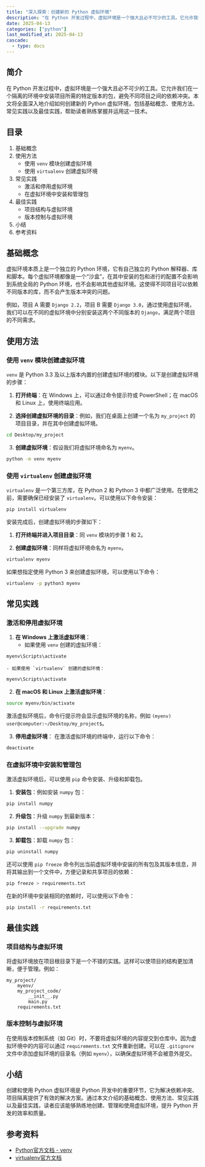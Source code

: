 ```yaml
---
title: "深入探索：创建新的 Python 虚拟环境"
description: "在 Python 开发过程中，虚拟环境是一个强大且必不可少的工具。它允许我们在一个隔离的环境中安装项目所需的特定版本的包，避免不同项目之间的依赖冲突。本文将全面深入地介绍如何创建新的 Python 虚拟环境，包括基础概念、使用方法、常见实践以及最佳实践，帮助读者熟练掌握并运用这一技术。"
date: 2025-04-13
categories: ["python"]
last_modified_at: 2025-04-13
cascade:
  - type: docs
---
```



## 简介
在 Python 开发过程中，虚拟环境是一个强大且必不可少的工具。它允许我们在一个隔离的环境中安装项目所需的特定版本的包，避免不同项目之间的依赖冲突。本文将全面深入地介绍如何创建新的 Python 虚拟环境，包括基础概念、使用方法、常见实践以及最佳实践，帮助读者熟练掌握并运用这一技术。

<!-- more -->
## 目录
1. 基础概念
2. 使用方法
    - 使用 `venv` 模块创建虚拟环境
    - 使用 `virtualenv` 创建虚拟环境
3. 常见实践
    - 激活和停用虚拟环境
    - 在虚拟环境中安装和管理包
4. 最佳实践
    - 项目结构与虚拟环境
    - 版本控制与虚拟环境
5. 小结
6. 参考资料

## 基础概念
虚拟环境本质上是一个独立的 Python 环境，它有自己独立的 Python 解释器、库和脚本。每个虚拟环境都像是一个“沙盒”，在其中安装的包和进行的配置不会影响到系统全局的 Python 环境，也不会影响其他虚拟环境。这使得不同项目可以依赖不同版本的库，而不会产生版本冲突的问题。

例如，项目 A 需要 `Django 2.2`，项目 B 需要 `Django 3.0`，通过使用虚拟环境，我们可以在不同的虚拟环境中分别安装这两个不同版本的 `Django`，满足两个项目的不同需求。

## 使用方法

### 使用 `venv` 模块创建虚拟环境
`venv` 是 Python 3.3 及以上版本内置的创建虚拟环境的模块。以下是创建虚拟环境的步骤：

1. **打开终端**：在 Windows 上，可以通过命令提示符或 PowerShell；在 macOS 和 Linux 上，使用终端应用。

2. **选择创建虚拟环境的目录**：例如，我们在桌面上创建一个名为 `my_project` 的项目目录，并在其中创建虚拟环境。

```bash
cd Desktop/my_project
```

3. **创建虚拟环境**：假设我们将虚拟环境命名为 `myenv`。

```bash
python -m venv myenv
```

### 使用 `virtualenv` 创建虚拟环境
`virtualenv` 是一个第三方库，在 Python 2 和 Python 3 中都广泛使用。在使用之前，需要确保已经安装了 `virtualenv`。可以使用以下命令安装：

```bash
pip install virtualenv
```

安装完成后，创建虚拟环境的步骤如下：

1. **打开终端并进入项目目录**：同 `venv` 模块的步骤 1 和 2。

2. **创建虚拟环境**：同样将虚拟环境命名为 `myenv`。

```bash
virtualenv myenv
```

如果想指定使用 Python 3 来创建虚拟环境，可以使用以下命令：

```bash
virtualenv -p python3 myenv
```

## 常见实践

### 激活和停用虚拟环境

1. **在 Windows 上激活虚拟环境**：
    - 如果使用 `venv` 创建的虚拟环境：
```bash
myenv\Scripts\activate
```
    - 如果使用 `virtualenv` 创建的虚拟环境：
```bash
myenv\Scripts\activate
```

2. **在 macOS 和 Linux 上激活虚拟环境**：
```bash
source myenv/bin/activate
```

激活虚拟环境后，命令行提示符会显示虚拟环境的名称，例如 `(myenv) user@computer:~/Desktop/my_project$`。

3. **停用虚拟环境**：
在激活虚拟环境的终端中，运行以下命令：
```bash
deactivate
```

### 在虚拟环境中安装和管理包
激活虚拟环境后，可以使用 `pip` 命令安装、升级和卸载包。

1. **安装包**：例如安装 `numpy` 包：
```bash
pip install numpy
```

2. **升级包**：升级 `numpy` 到最新版本：
```bash
pip install --upgrade numpy
```

3. **卸载包**：卸载 `numpy` 包：
```bash
pip uninstall numpy
```

还可以使用 `pip freeze` 命令列出当前虚拟环境中安装的所有包及其版本信息，并将其输出到一个文件中，方便记录和共享项目的依赖：
```bash
pip freeze > requirements.txt
```

在新的环境中安装相同的依赖时，可以使用以下命令：
```bash
pip install -r requirements.txt
```

## 最佳实践

### 项目结构与虚拟环境
将虚拟环境放在项目根目录下是一个不错的实践。这样可以使项目的结构更加清晰，便于管理。例如：
```
my_project/
    myenv/
    my_project_code/
        __init__.py
        main.py
    requirements.txt
```

### 版本控制与虚拟环境
在使用版本控制系统（如 Git）时，不要将虚拟环境的内容提交到仓库中。因为虚拟环境中的内容可以通过 `requirements.txt` 文件重新创建。可以在 `.gitignore` 文件中添加虚拟环境的目录名（例如 `myenv`），以确保虚拟环境不会被意外提交。

## 小结
创建和使用 Python 虚拟环境是 Python 开发中的重要环节，它为解决依赖冲突、项目隔离提供了有效的解决方案。通过本文介绍的基础概念、使用方法、常见实践以及最佳实践，读者应该能够熟练地创建、管理和使用虚拟环境，提升 Python 开发的效率和质量。

## 参考资料
- [Python官方文档 - venv](https://docs.python.org/3/library/venv.html)
- [virtualenv官方文档](https://virtualenv.pypa.io/en/latest/)